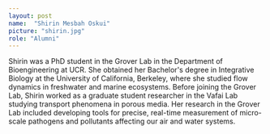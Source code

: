 ```yaml
---
layout: post
name:  "Shirin Mesbah Oskui"
picture: "shirin.jpg"
role: "Alumni"
---
```

Shirin was a PhD student in the Grover Lab in the Department of Bioengineering at UCR. She obtained her Bachelor's degree in Integrative Biology at the University of California, Berkeley, where she studied flow dynamics in freshwater and marine ecosystems. Before joining the Grover Lab, Shirin worked as a graduate student researcher in the Vafai Lab studying transport phenomena in porous media. Her research in the Grover Lab included developing tools for precise, real-time measurement of micro-scale pathogens and pollutants affecting our air and water systems.
